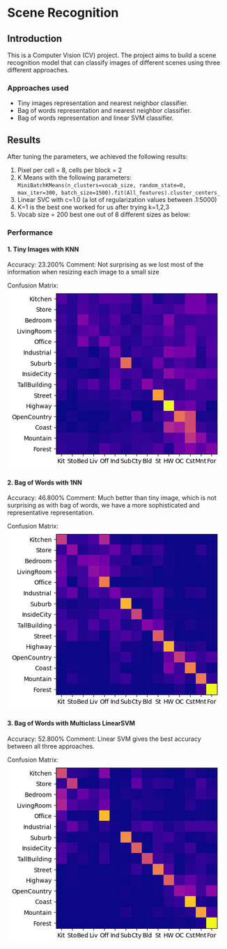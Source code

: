 # Scene Recognition

## Introduction
This is a Computer Vision (CV) project.
The project aims to build a scene recognition model that can classify images of different scenes using three different approaches.

### Approaches used
- Tiny images representation and nearest neighbor classifier.
- Bag of words representation and nearest neighbor classifier.
- Bag of words representation and linear SVM classifier.

## Results

After tuning the parameters, we achieved the following results:

1. Pixel per cell = 8, cells per block = 2
2. K Means with the following parameters:
   `MiniBatchKMeans(n_clusters=vocab_size, random_state=0, max_iter=300, batch_size=1500).fit(All_features).cluster_centers_`
3. Linear SVC with c=1.0 (a lot of regularization values between .1:5000)
4. K=1 is the best one worked for us after trying k=1,2,3
5. Vocab size = 200 best one out of 8 different sizes as below:

### Performance

#### 1. Tiny Images with KNN

Accuracy: 23.200%
Comment: Not surprising as we lost most of the information when resizing each image to a small size

Confusion Matrix:
![confusion_matrix_tiny_knn](resources/tiny-knn.png)

#### 2. Bag of Words with 1NN

Accuracy: 46.800%
Comment: Much better than tiny image, which is not surprising as with bag of words, we have a more sophisticated and representative representation.

Confusion Matrix:
![confusion_matrix_bow_knn](resources/bag-knn.png)

#### 3. Bag of Words with Multiclass LinearSVM

Accuracy: 52.800%
Comment: Linear SVM gives the best accuracy between all three approaches.

Confusion Matrix:
![confusion_matrix_bow_svm](resources/bag-svm.png)


